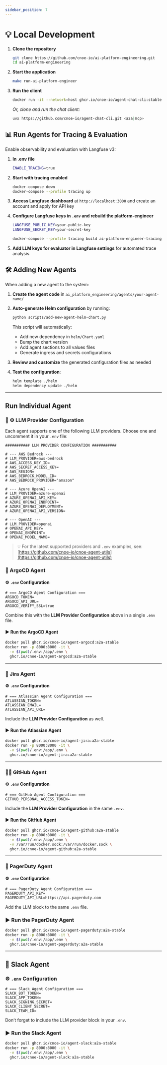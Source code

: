 ```yaml
---
sidebar_position: 7
---
```


# 💡 Local Development

1. **Clone the repository**

   ```bash
   git clone https://github.com/cnoe-io/ai-platform-engineering.git
   cd ai-platform-engineering
   ```

2. **Start the application**

   ```bash
   make run-ai-platform-engineer
   ```

3. **Run the client**
   ```bash
   docker run -it --network=host ghcr.io/cnoe-io/agent-chat-cli:stable
   ```

   *Or, clone and run the chat client:*

   ```bash
   uvx https://github.com/cnoe-io/agent-chat-cli.git <a2a|mcp>
   ```

## 📊 Run Agents for Tracing & Evaluation

Enable observability and evaluation with Langfuse v3:

1. **In .env file**
   ```bash
   ENABLE_TRACING=true
   ```

2. **Start with tracing enabled**
   ```bash
   docker-compose down
   docker-compose --profile tracing up
   ```

3. **Access Langfuse dashboard** at `http://localhost:3000` and create an account and apply for API key

4. **Configure Langfuse keys in `.env` and rebuild the platform-engineer**
   ```bash
   LANGFUSE_PUBLIC_KEY=your-public-key
   LANGFUSE_SECRET_KEY=your-secret-key
   ```

   ```bash
   docker-compose --profile tracing build ai-platform-engineer-tracing
   ```

5. **Add LLM keys for evaluator in Langfuse settings** for automated trace analysis

## 🛠️ Adding New Agents

When adding a new agent to the system:

1. **Create the agent code** in `ai_platform_engineering/agents/your-agent-name/`

2. **Auto-generate Helm configuration** by running:
   ```bash
   python scripts/add-new-agent-helm-chart.py
   ```

   This script will automatically:
   - Add new dependency in `helm/Chart.yaml`
   - Bump the chart version
   - Add agent sections to all values files
   - Generate ingress and secrets configurations

3. **Review and customize** the generated configuration files as needed

4. **Test the configuration**:
   ```bash
   helm template ./helm
   helm dependency update ./helm
   ```


---
## Run Individual Agent

### 🤖 ⚙️ LLM Provider Configuration

Each agent supports one of the following LLM providers. Choose one and uncomment it in your `.env` file:

```env
########### LLM PROVIDER CONFIGURATION ###########

# --- AWS Bedrock ---
# LLM_PROVIDER=aws-bedrock
# AWS_ACCESS_KEY_ID=
# AWS_SECRET_ACCESS_KEY=
# AWS_REGION=
# AWS_BEDROCK_MODEL_ID=
# AWS_BEDROCK_PROVIDER="amazon"

# --- Azure OpenAI ---
# LLM_PROVIDER=azure-openai
# AZURE_OPENAI_API_KEY=
# AZURE_OPENAI_ENDPOINT=
# AZURE_OPENAI_DEPLOYMENT=
# AZURE_OPENAI_API_VERSION=

# --- OpenAI ---
# LLM_PROVIDER=openai
# OPENAI_API_KEY=
# OPENAI_ENDPOINT=
# OPENAI_MODEL_NAME=
```

> 💡 For the latest supported providers and `.env` examples, see:
> [https://github.com/cnoe-io/cnoe-agent-utils](https://github.com/cnoe-io/cnoe-agent-utils)


### 🔁 ArgoCD Agent

#### ⚙️ `.env` Configuration

```env
# === ArgoCD Agent Configuration ===
ARGOCD_TOKEN=
ARGOCD_API_URL=
ARGOCD_VERIFY_SSL=true
```

Combine this with the **LLM Provider Configuration** above in a single `.env` file.

#### ▶️ Run the ArgoCD Agent

```bash
docker pull ghcr.io/cnoe-io/agent-argocd:a2a-stable
docker run -p 8000:8000 -it \
  -v $(pwd)/.env:/app/.env \
  ghcr.io/cnoe-io/agent-argocd:a2a-stable
```

---

### 🧾 Jira Agent

#### ⚙️ `.env` Configuration

```env
# === Atlassian Agent Configuration ===
ATLASSIAN_TOKEN=
ATLASSIAN_EMAIL=
ATLASSIAN_API_URL=
```

Include the **LLM Provider Configuration** as well.

#### ▶️ Run the Atlassian Agent

```bash
docker pull ghcr.io/cnoe-io/agent-jira:a2a-stable
docker run -p 8000:8000 -it \
  -v $(pwd)/.env:/app/.env \
  ghcr.io/cnoe-io/agent-jira:a2a-stable
```

---

### 🧑‍💻 GitHub Agent

#### ⚙️ `.env` Configuration

```env
# === GitHub Agent Configuration ===
GITHUB_PERSONAL_ACCESS_TOKEN=
```

Include the **LLM Provider Configuration** in the same `.env`.

#### ▶️ Run the GitHub Agent

```bash
docker pull ghcr.io/cnoe-io/agent-github:a2a-stable
docker run -p 8000:8000 -it \
  -v $(pwd)/.env:/app/.env \
  -v /var/run/docker.sock:/var/run/docker.sock \
  ghcr.io/cnoe-io/agent-github:a2a-stable
```

---

### 🚨 PagerDuty Agent

#### ⚙️ `.env` Configuration

```env
# === PagerDuty Agent Configuration ===
PAGERDUTY_API_KEY=
PAGERDUTY_API_URL=https://api.pagerduty.com
```

Add the LLM block to the same `.env` file.

### ▶️ Run the PagerDuty Agent

```bash
docker pull ghcr.io/cnoe-io/agent-pagerduty:a2a-stable
docker run -p 8000:8000 -it \
  -v $(pwd)/.env:/app/.env \
  ghcr.io/cnoe-io/agent-pagerduty:a2a-stable
```

---

## 💬 Slack Agent

### ⚙️ `.env` Configuration

```env
# === Slack Agent Configuration ===
SLACK_BOT_TOKEN=
SLACK_APP_TOKEN=
SLACK_SIGNING_SECRET=
SLACK_CLIENT_SECRET=
SLACK_TEAM_ID=
```

Don’t forget to include the LLM provider block in your `.env`.

### ▶️ Run the Slack Agent

```bash
docker pull ghcr.io/cnoe-io/agent-slack:a2a-stable
docker run -p 8000:8000 -it \
  -v $(pwd)/.env:/app/.env \
  ghcr.io/cnoe-io/agent-slack:a2a-stable
```